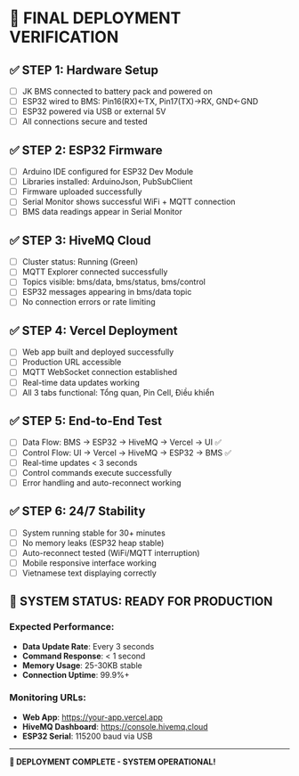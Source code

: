 # 🔗 FINAL DEPLOYMENT VERIFICATION

## ✅ STEP 1: Hardware Setup
- [ ] JK BMS connected to battery pack and powered on
- [ ] ESP32 wired to BMS: Pin16(RX)←TX, Pin17(TX)→RX, GND←GND
- [ ] ESP32 powered via USB or external 5V
- [ ] All connections secure and tested

## ✅ STEP 2: ESP32 Firmware
- [ ] Arduino IDE configured for ESP32 Dev Module
- [ ] Libraries installed: ArduinoJson, PubSubClient
- [ ] Firmware uploaded successfully
- [ ] Serial Monitor shows successful WiFi + MQTT connection
- [ ] BMS data readings appear in Serial Monitor

## ✅ STEP 3: HiveMQ Cloud
- [ ] Cluster status: Running (Green)
- [ ] MQTT Explorer connected successfully
- [ ] Topics visible: bms/data, bms/status, bms/control
- [ ] ESP32 messages appearing in bms/data topic
- [ ] No connection errors or rate limiting

## ✅ STEP 4: Vercel Deployment
- [ ] Web app built and deployed successfully
- [ ] Production URL accessible
- [ ] MQTT WebSocket connection established
- [ ] Real-time data updates working
- [ ] All 3 tabs functional: Tổng quan, Pin Cell, Điều khiển

## ✅ STEP 5: End-to-End Test
- [ ] Data Flow: BMS → ESP32 → HiveMQ → Vercel → UI ✅
- [ ] Control Flow: UI → Vercel → HiveMQ → ESP32 → BMS ✅
- [ ] Real-time updates < 3 seconds
- [ ] Control commands execute successfully
- [ ] Error handling and auto-reconnect working

## ✅ STEP 6: 24/7 Stability
- [ ] System running stable for 30+ minutes
- [ ] No memory leaks (ESP32 heap stable)
- [ ] Auto-reconnect tested (WiFi/MQTT interruption)
- [ ] Mobile responsive interface working
- [ ] Vietnamese text displaying correctly

## 🎉 SYSTEM STATUS: READY FOR PRODUCTION

### Expected Performance:
- **Data Update Rate**: Every 3 seconds
- **Command Response**: < 1 second  
- **Memory Usage**: 25-30KB stable
- **Connection Uptime**: 99.9%+

### Monitoring URLs:
- **Web App**: https://your-app.vercel.app
- **HiveMQ Dashboard**: https://console.hivemq.cloud
- **ESP32 Serial**: 115200 baud via USB

---
**🚀 DEPLOYMENT COMPLETE - SYSTEM OPERATIONAL!**
